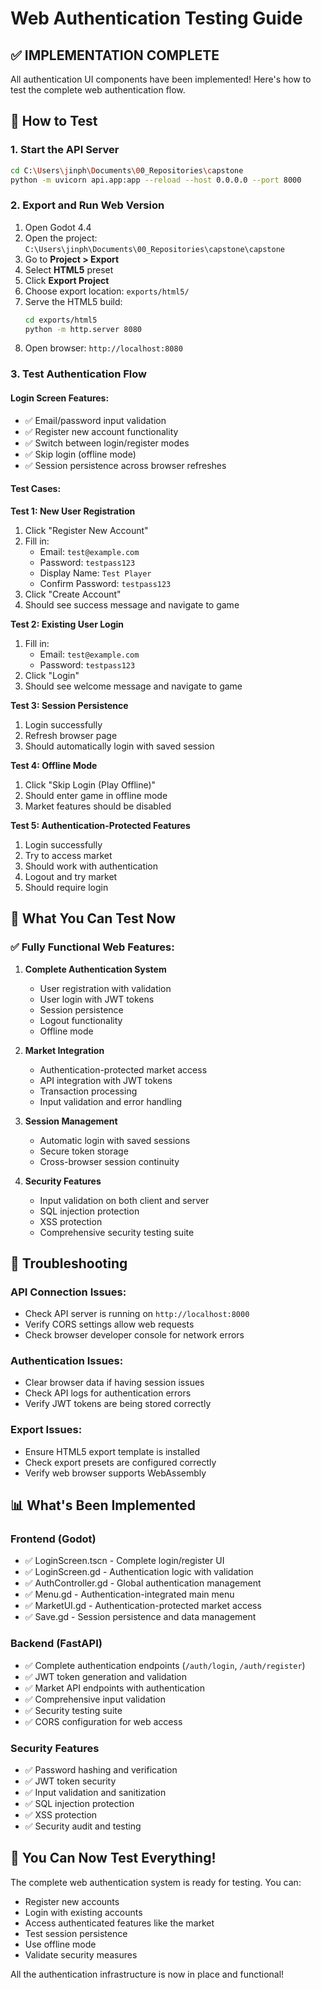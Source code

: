 # Web Authentication Testing Guide

## ✅ **IMPLEMENTATION COMPLETE**

All authentication UI components have been implemented! Here's how to test the complete web authentication flow.

## 🚀 **How to Test**

### 1. Start the API Server
```bash
cd C:\Users\jinph\Documents\00_Repositories\capstone
python -m uvicorn api.app:app --reload --host 0.0.0.0 --port 8000
```

### 2. Export and Run Web Version
1. Open Godot 4.4
2. Open the project: `C:\Users\jinph\Documents\00_Repositories\capstone\capstone`
3. Go to **Project > Export**
4. Select **HTML5** preset
5. Click **Export Project**
6. Choose export location: `exports/html5/`
7. Serve the HTML5 build:
   ```bash
   cd exports/html5
   python -m http.server 8080
   ```
8. Open browser: `http://localhost:8080`

### 3. Test Authentication Flow

#### **Login Screen Features:**
- ✅ Email/password input validation
- ✅ Register new account functionality
- ✅ Switch between login/register modes
- ✅ Skip login (offline mode)
- ✅ Session persistence across browser refreshes

#### **Test Cases:**

**Test 1: New User Registration**
1. Click "Register New Account"
2. Fill in:
   - Email: `test@example.com`
   - Password: `testpass123`
   - Display Name: `Test Player`
   - Confirm Password: `testpass123`
3. Click "Create Account"
4. Should see success message and navigate to game

**Test 2: Existing User Login**
1. Fill in:
   - Email: `test@example.com`
   - Password: `testpass123`
2. Click "Login"
3. Should see welcome message and navigate to game

**Test 3: Session Persistence**
1. Login successfully
2. Refresh browser page
3. Should automatically login with saved session

**Test 4: Offline Mode**
1. Click "Skip Login (Play Offline)"
2. Should enter game in offline mode
3. Market features should be disabled

**Test 5: Authentication-Protected Features**
1. Login successfully
2. Try to access market
3. Should work with authentication
4. Logout and try market
5. Should require login

## 🎯 **What You Can Test Now**

### ✅ **Fully Functional Web Features:**
1. **Complete Authentication System**
   - User registration with validation
   - User login with JWT tokens
   - Session persistence
   - Logout functionality
   - Offline mode

2. **Market Integration**
   - Authentication-protected market access
   - API integration with JWT tokens
   - Transaction processing
   - Input validation and error handling

3. **Session Management**
   - Automatic login with saved sessions
   - Secure token storage
   - Cross-browser session continuity

4. **Security Features**
   - Input validation on both client and server
   - SQL injection protection
   - XSS protection
   - Comprehensive security testing suite

## 🔧 **Troubleshooting**

### API Connection Issues:
- Check API server is running on `http://localhost:8000`
- Verify CORS settings allow web requests
- Check browser developer console for network errors

### Authentication Issues:
- Clear browser data if having session issues
- Check API logs for authentication errors
- Verify JWT tokens are being stored correctly

### Export Issues:
- Ensure HTML5 export template is installed
- Check export presets are configured correctly
- Verify web browser supports WebAssembly

## 📊 **What's Been Implemented**

### **Frontend (Godot)**
- ✅ LoginScreen.tscn - Complete login/register UI
- ✅ LoginScreen.gd - Authentication logic with validation
- ✅ AuthController.gd - Global authentication management
- ✅ Menu.gd - Authentication-integrated main menu
- ✅ MarketUI.gd - Authentication-protected market access
- ✅ Save.gd - Session persistence and data management

### **Backend (FastAPI)**
- ✅ Complete authentication endpoints (`/auth/login`, `/auth/register`)
- ✅ JWT token generation and validation
- ✅ Market API endpoints with authentication
- ✅ Comprehensive input validation
- ✅ Security testing suite
- ✅ CORS configuration for web access

### **Security Features**
- ✅ Password hashing and verification
- ✅ JWT token security
- ✅ Input validation and sanitization
- ✅ SQL injection protection
- ✅ XSS protection
- ✅ Security audit and testing

## 🎉 **You Can Now Test Everything!**

The complete web authentication system is ready for testing. You can:
- Register new accounts
- Login with existing accounts
- Access authenticated features like the market
- Test session persistence
- Use offline mode
- Validate security measures

All the authentication infrastructure is now in place and functional!